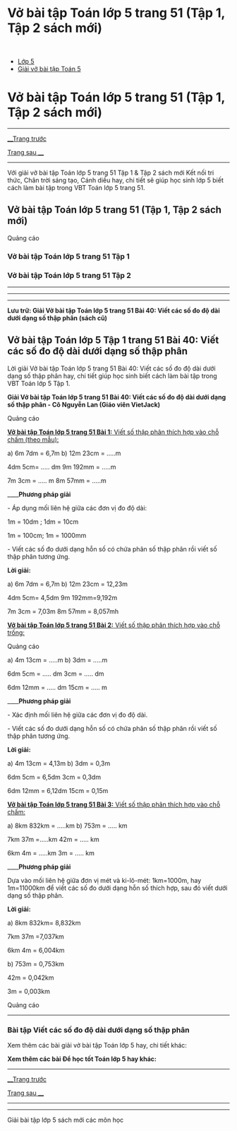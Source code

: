 # Vở bài tập Toán lớp 5 trang 51 (Tập 1, Tập 2 sách mới)

﻿

  * [Lớp 5](https://vietjack.com/series/lop-5.jsp)
  * [Giải vở bài tập Toán 5](https://vietjack.com/giai-vo-bai-tap-toan-5/index.jsp)



# Vở bài tập Toán lớp 5 trang 51 (Tập 1, Tập 2 sách mới)

* * *

[__Trang trước](https://vietjack.com/giai-vo-bai-tap-toan-5/bai-39-luyen-tap-chung.jsp)

[Trang sau __](https://vietjack.com/giai-vo-bai-tap-toan-5/bai-41-luyen-tap.jsp)

* * *

Với giải vở bài tập Toán lớp 5 trang 51 Tập 1 & Tập 2 sách mới Kết nối tri thức, Chân trời sáng tạo, Cánh diều hay, chi tiết sẽ giúp học sinh lớp 5 biết cách làm bài tập trong VBT Toán lớp 5 trang 51.

## Vở bài tập Toán lớp 5 trang 51 (Tập 1, Tập 2 sách mới)

Quảng cáo

### Vở bài tập Toán lớp 5 trang 51 Tập 1

### Vở bài tập Toán lớp 5 trang 51 Tập 2

* * *

* * *

* * *

**Lưu trữ: Giải Vở bài tập Toán lớp 5 trang 51 Bài 40: Viết các số đo độ dài dưới dạng số thập phân (sách cũ)**

## Vở bài tập Toán lớp 5 Tập 1 trang 51 Bài 40: Viết các số đo độ dài dưới dạng số thập phân

Lời giải Vở bài tập Toán lớp 5 trang 51 Bài 40: Viết các số đo độ dài dưới dạng số thập phân hay, chi tiết giúp học sinh biết cách làm bài tập trong VBT Toán lớp 5 Tập 1.

**Giải Vở bài tập Toán lớp 5 trang 51 Bài 40: Viết các số đo độ dài dưới dạng số thập phân - Cô Nguyễn Lan (Giáo viên VietJack)**

Quảng cáo

[**Vở bài tập Toán lớp 5 trang 51 Bài 1:** Viết số thập phân thích hợp vào chỗ chấm (theo mẫu): ](https://vietjack.com/giai-vo-bai-tap-toan-5/bai-1-trang-51-vbt-toan-5-tap-1.jsp)

a) 6m 7dm = 6,7m b) 12m 23cm = .....m 

4dm 5cm= ..... dm 9m 192mm = .....m

7m 3cm = ..... m 8m 57mm = .....m

____**Phương pháp giải**

\- Áp dụng mối liên hệ giữa các đơn vị đo độ dài:

1m = 10dm ; 1dm = 10cm 

1m = 100cm; 1m = 1000mm

\- Viết các số đo dưới dạng hỗn số có chứa phân số thập phân rồi viết số thập phân tương ứng. 

**Lời giải:**

a) 6m 7dm = 6,7m b) 12m 23cm = 12,23m

4dm 5cm= 4,5dm 9m 192mm=9,192m

7m 3cm = 7,03m 8m 57mm = 8,057mh

[**Vở bài tập Toán lớp 5 trang 51 Bài 2:** Viết số thập phân thích hợp vào chỗ trống: ](https://vietjack.com/giai-vo-bai-tap-toan-5/bai-2-trang-51-vbt-toan-5-tap-1.jsp)

Quảng cáo

a) 4m 13cm = .....m b) 3dm = .....m

6dm 5cm = ..... dm 3cm = ..... dm

6dm 12mm = ..... dm 15cm = ..... m

____**Phương pháp giải**

\- Xác định mối liên hệ giữa các đơn vị đo độ dài.

\- Viết các số đo dưới dạng hỗn số có chứa phân số thập phân rồi viết số thập phân tương ứng. 

**Lời giải:**

a) 4m 13cm = 4,13m b) 3dm = 0,3m

6dm 5cm = 6,5dm 3cm = 0,3dm

6dm 12mm = 6,12dm 15cm = 0,15m

[**Vở bài tập Toán lớp 5 trang 51 Bài 3:** Viết số thập phân thích hợp vào chỗ chấm: ](https://vietjack.com/giai-vo-bai-tap-toan-5/bai-3-trang-51-vbt-toan-5-tap-1.jsp)

a) 8km 832km = .....km b) 753m = ..... km

7km 37m =.....km 42m = ..... km

6km 4m = .....km 3m = ..... km

____**Phương pháp giải**

Dựa vào mối liên hệ giữa đơn vị mét và ki-lô-mét: 1km=1000m, hay 1m=11000km để viết các số đo dưới dạng hỗn số thích hợp, sau đó viết dưới dạng số thập phân.

**Lời giải:**

a) 8km 832km= 8,832km

7km 37m =7,037km

6km 4m = 6,004km

b) 753m = 0,753km

42m = 0,042km

3m = 0,003km

Quảng cáo

* * *

### **Bài tập Viết các số đo độ dài dưới dạng số thập phân**

Xem thêm các bài giải vở bài tập Toán lớp 5 hay, chi tiết khác:

**Xem thêm các bài Để học tốt Toán lớp 5 hay khác:**

* * *

[__Trang trước](https://vietjack.com/giai-vo-bai-tap-toan-5/bai-39-luyen-tap-chung.jsp)

[Trang sau __](https://vietjack.com/giai-vo-bai-tap-toan-5/bai-41-luyen-tap.jsp)

* * *

* * *

Giải bài tập lớp 5 sách mới các môn học
